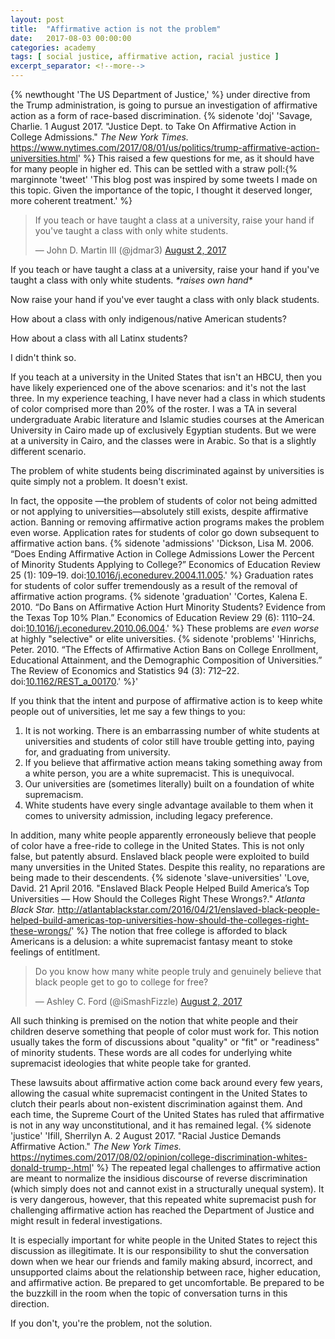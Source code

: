 ```yaml
---
layout: post
title:  "Affirmative action is not the problem"
date:   2017-08-03 00:00:00
categories: academy
tags: [ social justice, affirmative action, racial justice ]
excerpt_separator: <!--more-->
---
```


{% newthought 'The US Department of Justice,' %} under directive from the Trump administration, is going to pursue an investigation of affirmative action as a form of race-based discrimination. {% sidenote 'doj' 'Savage, Charlie. 1 August 2017. "Justice Dept. to Take On Affirmative Action in College Admissions." *The New York Times.* https://www.nytimes.com/2017/08/01/us/politics/trump-affirmative-action-universities.html' %} 
This raised a few questions for me, as it should have for many people in higher ed. 
This can be settled with a straw poll:{% marginnote 'tweet' 'This blog post was inspired by some tweets I made on this topic. Given the importance of the topic, I thought it deserved longer, more coherent treatment.' %}

<blockquote class="twitter-tweet" data-lang="en"><p lang="en" dir="ltr">If you teach or have taught a class at a  university, raise your hand if you&#39;ve taught a class with only white students.</p>&mdash; John D. Martin III (@jdmar3) <a href="https://twitter.com/jdmar3/status/892735411218513920">August 2, 2017</a></blockquote> 
<script async src="//platform.twitter.com/widgets.js" charset="utf-8"></script>


<!--more-->

If you teach or have taught a class at a  university, raise your hand if you've taught a class with only white students. *&ast;raises own hand&ast;*

Now raise your hand if you've ever taught a class with only black students.

How about a class with only indigenous/native American students?

How about a class with all Latinx students?

I didn't think so. 

If you teach at a university in the United States that isn't an HBCU, then you have likely experienced one of the above scenarios: and it's not the last three. 
In my experience teaching, I have never had a class in which students of color comprised more than 20% of the roster. 
I was a TA in several undergraduate Arabic literature and Islamic studies courses at the American University in Cairo made up of exclusively Egyptian students. 
But we were at a university in Cairo, and the classes were in Arabic. 
So that is a slightly different scenario. 

The problem of white students being discriminated against by universities is quite simply not a problem. 
It doesn't exist. 

In fact, the opposite &mdash;the problem of students of color not being admitted or not applying to universities&mdash;absolutely still exists, despite affirmative action. 
Banning or removing affirmative action programs makes the problem even worse.
Application rates for students of color go down subsequent to affirmative action bans. {% sidenote 'admissions' 'Dickson, Lisa M. 2006. “Does Ending Affirmative Action in College Admissions Lower the Percent of Minority Students Applying to College?” Economics of Education Review 25 (1): 109–19. doi:<a href="https://doi.org/10.1016/j.econedurev.2004.11.005">10.1016/j.econedurev.2004.11.005</a>.' %}
Graduation rates for students of color suffer tremendously as a result of the removal of affirmative action programs. {% sidenote 'graduation' 'Cortes, Kalena E. 2010. “Do Bans on Affirmative Action Hurt Minority Students? Evidence from the Texas Top 10% Plan.” Economics of Education Review 29 (6): 1110–24. doi:<a href="http://users.nber.org/~cortesk/econed2010.pdf">10.1016/j.econedurev.2010.06.004</a>.' %} 
These problems are *even worse* at highly "selective" or elite universities. {% sidenote 'problems' 'Hinrichs, Peter. 2010. “The Effects of Affirmative Action Bans on College Enrollment, Educational Attainment, and the Demographic Composition of Universities.” The Review of Economics and Statistics 94 (3): 712–22. doi:<a href="http://dx.doi.org/10.1162/REST_a_00170">10.1162/REST_a_00170</a>.' %}'

If you think that the intent and purpose of affirmative action is to keep white people out of universities, let me say a few things to you:

1. It is not working. There is an embarrassing number of white students at universities and students of color still have trouble getting into, paying for, and graduating from university.
2. If you believe that affirmative action means taking something away from a white person, you are a white supremacist. This is unequivocal.
3. Our universities are (sometimes literally) built on a foundation of white supremacism. 
4. White students have every single advantage available to them when it comes to university admission, including legacy preference.

In addition, many white people apparently erroneously believe that people of color have a free-ride to college in the United States. 
This is not only false, but patently absurd. 
Enslaved black people were exploited to build many unversities in the United States. 
Despite this reality, no reparations are being made to their descendents. {% sidenote 'slave-universities' 'Love, David. 21 April 2016. "Enslaved Black People Helped Build America’s Top Universities — How Should the Colleges Right These Wrongs?." *Atlanta Black Star.* http://atlantablackstar.com/2016/04/21/enslaved-black-people-helped-build-americas-top-universities-how-should-the-colleges-right-these-wrongs/' %} 
The notion that free college is afforded to black Americans is a delusion: a white supremacist fantasy meant to stoke feelings of entitlment.

<blockquote class="twitter-tweet" data-lang="en"><p lang="en" dir="ltr">Do you know how many white people truly and genuinely believe that black people get to go to college for free?</p>&mdash; Ashley C. Ford (@iSmashFizzle) <a href="https://twitter.com/iSmashFizzle/status/892557827675480064">August 2, 2017</a></blockquote>
<script async src="//platform.twitter.com/widgets.js" charset="utf-8"></script>

All such thinking is premised on the notion that white people and their children deserve something that people of color must work for. 
This notion usually takes the form of discussions about "quality" or "fit" or "readiness" of minority students. 
These words are all codes for underlying white supremacist ideologies that white people take for granted. 

These lawsuits about affirmative action come back around every few years, allowing the casual white supremacist contingent in the United States to clutch their pearls about non-existent discrimination against them.
And each time, the Supreme Court of the United States has ruled that affirmative is not in any way unconstitutional, and it has remained legal. {% sidenote 'justice' 'Ifill, Sherrilyn A. 2 August 2017. "Racial Justice Demands Affirmative Action." *The New York Times.* https://nytimes.com/2017/08/02/opinion/college-discrimination-whites-donald-trump-.html' %}
The repeated legal challenges to affirmative action are meant to normalize the insidious discourse of reverse discrimination (which simply does not and cannot exist in a structurally unequal system). 
It is very dangerous, however, that this repeated white supremacist push for challenging affirmative action has reached the Department of Justice and might result in federal investigations. 

It is especially important for white people in the United States to reject this discussion as illegitimate. 
It is our responsibility to shut the conversation down when we hear our friends and family making absurd, incorrect, and unsupported claims about the relationship between race, higher education, and affirmative action. 
Be prepared to get uncomfortable. 
Be prepared to be the buzzkill in the room when the topic of conversation turns in this direction. 

If you don't, you're the problem, not the solution. 